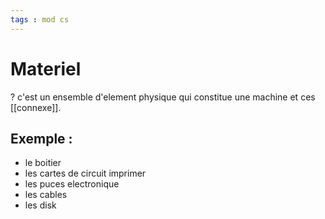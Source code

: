 ```yaml
---
tags : mod cs
---
```


# Materiel
?
c'est un ensemble d'element physique qui constitue une machine et ces [[connexe]].
<!--SR:!2022-09-30,1,210-->

## **Exemple :**
- le boitier
- les cartes de circuit imprimer
- les puces electronique
- les cables
- les disk